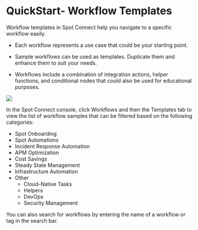 # QuickStart- Workflow Templates

Workflow templates in Spot Connect help you navigate to a specific workflow easily.

- Each workflow represents a use case that could be your starting point.

- Sample workflows can be used as templates. Duplicate them and enhance them to suit your needs.

- Workflows include a combination of integration actions, helper functions, and conditional nodes that could also be used for educational purposes.

<img src="/spot-connect/_media/workflow-templates.png" />

In the Spot Connect console, click Workflows and then the Templates tab to view the list of workflow samples that can be filtered based on the following categories:

- Spot Onboarding
- Spot Automations
- Incident Response Automation
- APM Optimization
- Cost Savings
- Steady State Management
- Infrastructure Automation
- Other
  - Cloud-Native Tasks
  - Helpers
  - DevOps
  - Security Management

You can also search for workflows by entering the name of a workflow or tag in the search bar.
